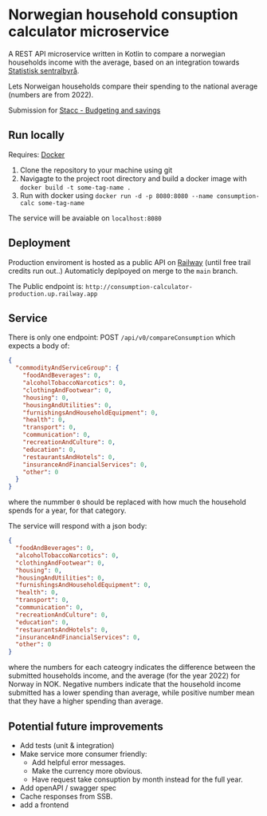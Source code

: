 # Norwegian household consuption calculator microservice

A REST API microservice written in Kotlin to compare a norwegian households income with the average, based on an integration towards [Statistisk sentralbyrå](https://www.ssb.no/).

Lets Norweigan households compare their spending to the national average (numbers are from 2022).

Submission for [Stacc - Budgeting and savings](https://github.com/stacc/stacc-challenge-public/tree/budgeting-and-savings)


## Run locally

Requires: [Docker](https://www.docker.com/) 

1. Clone the repository to your machine using git
2. Navigagte to the project root directory and build a docker image with `docker build -t some-tag-name .`
3. Run with docker using `docker run -d -p 8080:8080 --name consumption-calc some-tag-name`

The service will be avaiable on `localhost:8080`


## Deployment

Production enviroment is hosted as a public API on [Railway](https://railway.com) (until free trail credits run out..)
Automaticly deplpoyed on merge to the `main` branch.

The Public endpoint is: `http://consumption-calculator-production.up.railway.app`


## Service

There is only one endpoint:
POST `/api/v0/compareConsumption`
which expects a body of:
```json
{
  "commodityAndServiceGroup": {
    "foodAndBeverages": 0,
    "alcoholTobaccoNarcotics": 0,
    "clothingAndFootwear": 0,
    "housing": 0,
    "housingAndUtilities": 0,
    "furnishingsAndHouseholdEquipment": 0,
    "health": 0,
    "transport": 0,
    "communication": 0,
    "recreationAndCulture": 0,
    "education": 0,
    "restaurantsAndHotels": 0,
    "insuranceAndFinancialServices": 0,
    "other": 0
  }
}
```

where the nummber `0` should be replaced with how much the household spends for a year, for that category.

The service will respond with a json body:
```json
{
  "foodAndBeverages": 0,
  "alcoholTobaccoNarcotics": 0,
  "clothingAndFootwear": 0,
  "housing": 0,
  "housingAndUtilities": 0,
  "furnishingsAndHouseholdEquipment": 0,
  "health": 0,
  "transport": 0,
  "communication": 0,
  "recreationAndCulture": 0,
  "education": 0,
  "restaurantsAndHotels": 0,
  "insuranceAndFinancialServices": 0,
  "other": 0
}
```
where the numbers for each cateogry indicates the difference between the submitted households income, and the average (for the year 2022) for Norway in NOK. Negative numbers indicate that the household income submitted has a lower spending than average, while positive number mean that they have a higher spending than average. 


## Potential future improvements

- Add tests (unit & integration)
- Make service more consumer friendly:
  - Add helpful error messages.
  - Make the currency more obvious.
  - Have request take consuption by month instead for the full year.
- Add openAPI / swagger spec
- Cache responses from SSB.
- add a frontend
